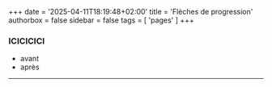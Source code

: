 +++
date = '2025-04-11T18:19:48+02:00'
title = 'Flèches de progression'
authorbox = false
sidebar = false
tags = [ 'pages' ]
+++

### ICICICICI

* avant 
* après
---